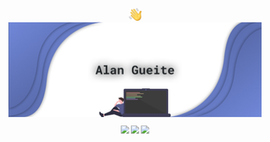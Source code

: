 <div align="center"><img src="https://raw.githubusercontent.com/alangueite/alangueite/master/wave.png" width="25px">
  
<img src="https://raw.githubusercontent.com/alangueite/alangueite/master/header.png">
  
<a href="https://discord.com/users/179650847032999936"><img src="http://img.shields.io/badge/-Discord Profile-blue?logo=discord&color=7289DA&logoColor=fff"></a> <a href="https://open.spotify.com/artist/00pwyFykLbFwDi97G3Vrxf"><img src="http://img.shields.io/badge/-Spotify-blue?logo=spotify&color=1ED760&logoColor=fff"></a> <a href="https://youtube.com/Shelp"><img src="http://img.shields.io/badge/-YouTube-blue?logo=youtube&color=FF0000&logoColor=fff"></a></div>
